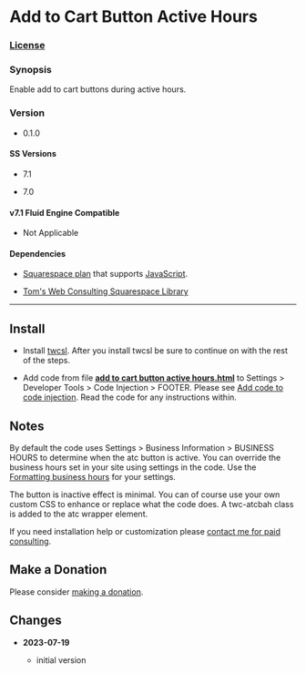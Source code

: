 # Add to Cart Button Active Hours

### [License][1]

### Synopsis

Enable add to cart buttons during active hours.

### Version

  * 0.1.0

#### SS Versions

  * 7.1
  
  * 7.0

#### v7.1 Fluid Engine Compatible

  * Not Applicable

#### Dependencies

  * [Squarespace plan][2] that supports [JavaScript][3].
  
  * [Tom's Web Consulting Squarespace Library][4]

---

## Install

* Install [twcsl][5]. After you install twcsl be sure to continue on with the
  rest of the steps.
  
* Add code from file **[add to cart button active hours.html][6]** to Settings >
  Developer Tools > Code Injection > FOOTER. Please see [Add code to code
  injection][7]. Read the code for any instructions within.

## Notes

By default the code uses Settings > Business Information > BUSINESS HOURS to
determine when the atc button is active. You can override the business hours set
in your site using settings in the code. Use the [Formatting business hours][8]
for your settings.

The button is inactive effect is minimal. You can of course use your own custom
CSS to enhance or replace what the code does. A twc-atcbah class is added to
the atc wrapper element.

If you need installation help or customization please [contact me for paid
consulting][9].

## Make a Donation

Please consider [making a donation][10].

## Changes

<!-- * **2021-05-19**

  * added a choice of paragraph styles
  * user can set store url slug
  * bumped version to 0.2d0
  -->
* **2023-07-19**

  * initial version

[1]: https://github.com/tomsWebConsulting/twcsl/blob/main/LICENSE.txt#L1
[2]: https://www.squarespace.com/pricing
[3]: https://en.wikipedia.org/wiki/JavaScript
[4]: https://github.com/tomsWebConsulting/twcsl
[5]: https://github.com/tomsWebConsulting/twcsl#install-options
[6]: add%20to%20cart%20button%20active%20hours.html#L1
[7]: https://support.squarespace.com/hc/en-us/articles/205815908-Using-code-injection#toc-add-code-to-code-injection
[8]: https://support.squarespace.com/hc/en-us/articles/212872328-Business-Information-Settings#toc-formatting-business-hours
[9]: http://www.tomsWeb.consulting/contact.html
[10]: https://github.com/tomsWebConsulting/twcsl#make-a-donation
